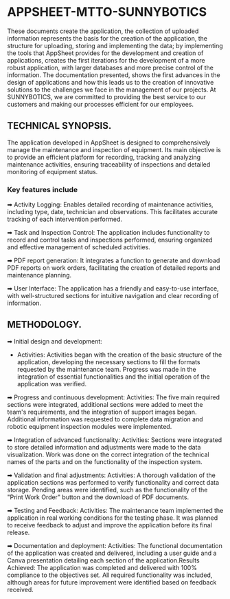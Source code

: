 # APPSHEET-MTTO-SUNNYBOTICS

These documents create the application, the collection of uploaded information represents the basis for the creation of the application, the structure for uploading, storing and implementing the data; by implementing the tools that AppSheet provides for the development and creation of applications, creates the first iterations for the development of a more robust application, with larger databases and more precise control of the information. The documentation presented, shows the first advances in the design of applications and how this leads us to the creation of innovative solutions to the challenges we face in the management of our projects. At SUNNYBOTICS, we are committed to providing the best service to our customers and making our processes efficient for our employees. 


## TECHNICAL SYNOPSIS.

The application developed in AppSheet is designed to comprehensively manage the maintenance and inspection of equipment. Its main objective is to provide an efficient platform for recording, tracking and analyzing maintenance activities, ensuring traceability of inspections and detailed monitoring of equipment status.

### Key features include

➡  Activity Logging: Enables detailed recording of maintenance activities, including type, date, technician and observations. This facilitates accurate tracking of each intervention performed.

➡  Task and Inspection Control: The application includes functionality to record and control tasks and inspections performed, ensuring organized and effective management of scheduled activities.

➡  PDF report generation: It integrates a function to generate and download PDF reports on work orders, facilitating the creation of detailed reports and maintenance planning.

➡  User Interface: The application has a friendly and easy-to-use interface, with well-structured sections for intuitive navigation and clear recording of information.

## METHODOLOGY.

➡ Initial design and development:
+ Activities: Activities began with the creation of the basic structure of the application, developing the necessary sections to fill the formats requested by the maintenance team. Progress was made in the integration of essential functionalities and the initial operation of the application was verified.

➡ Progress and continuous development:
Activities: The five main required sections were integrated, additional sections were added to meet the team's requirements, and the integration of support images began. Additional information was requested to complete data migration and robotic equipment inspection modules were implemented.

➡ Integration of advanced functionality:
Activities: Sections were integrated to store detailed information and adjustments were made to the data visualization. Work was done on the correct integration of the technical names of the parts and on the functionality of the inspection system.

➡ Validation and final adjustments:
Activities: A thorough validation of the application sections was performed to verify functionality and correct data storage. Pending areas were identified, such as the functionality of the "Print Work Order" button and the download of PDF documents.

➡ Testing and Feedback:
Activities: The maintenance team implemented the application in real working conditions for the testing phase. It was planned to receive feedback to adjust and improve the application before its final release.

➡ Documentation and deployment:
Activities: The functional documentation of the application was created and delivered, including a user guide and a Canva presentation detailing each section of the application.Results Achieved: The application was completed and delivered with 100% compliance to the objectives set. All required functionality was included, although areas for future improvement were identified based on feedback received.
